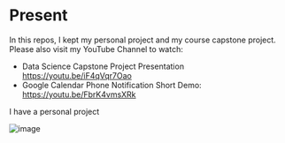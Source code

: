 # Present
In this repos, I kept my personal project and my course capstone project.  Please also visit my YouTube Channel to watch:

- Data Science Capstone Project Presentation https://youtu.be/iF4qVqr7Oao
- Google Calendar Phone Notification Short Demo: https://youtu.be/FbrK4vmsXRk
 
I have a personal project 

![image](https://user-images.githubusercontent.com/73152881/136781610-f2f0eeef-7c4b-4b15-9bb1-ca5195cb82da.png)

